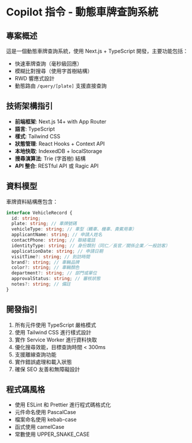 # Copilot 指令 - 動態車牌查詢系統

<!-- Use this file to provide workspace-specific custom instructions to Copilot. For more details, visit https://code.visualstudio.com/docs/copilot/copilot-customization#_use-a-githubcopilotinstructionsmd-file -->

## 專案概述
這是一個動態車牌查詢系統，使用 Next.js + TypeScript 開發，主要功能包括：
- 快速車牌查詢（毫秒級回應）
- 模糊比對搜尋（使用字首樹結構）
- RWD 響應式設計
- 動態路由 `/query/[plate]` 支援直接查詢

## 技術架構指引
- **前端框架**: Next.js 14+ with App Router
- **語言**: TypeScript
- **樣式**: Tailwind CSS
- **狀態管理**: React Hooks + Context API
- **本地快取**: IndexedDB + localStorage
- **搜尋演算法**: Trie (字首樹) 結構
- **API 整合**: RESTful API 或 Ragic API

## 資料模型
車牌資料結構應包含：
```typescript
interface VehicleRecord {
  id: string;
  plate: string; // 車牌號碼
  vehicleType: string; // 車型（轎車、機車、貴賓用車）
  applicantName: string; // 申請人姓名
  contactPhone: string; // 聯絡電話
  identityType: string; // 身份類別（同仁／長官／關係企業／一般訪客）
  applicationDate: string; // 申請日期
  visitTime?: string; // 到訪時間
  brand?: string; // 車輛品牌
  color?: string; // 車輛顏色
  department?: string; // 部門或單位
  approvalStatus: string; // 審核狀態
  notes?: string; // 備註
}
```

## 開發指引
1. 所有元件使用 TypeScript 嚴格模式
2. 使用 Tailwind CSS 進行樣式設計
3. 實作 Service Worker 進行資料快取
4. 優化搜尋效能，目標查詢時間 < 300ms
5. 支援離線查詢功能
6. 實作錯誤處理和載入狀態
7. 確保 SEO 友善和無障礙設計

## 程式碼風格
- 使用 ESLint 和 Prettier 進行程式碼格式化
- 元件命名使用 PascalCase
- 檔案命名使用 kebab-case
- 函式使用 camelCase
- 常數使用 UPPER_SNAKE_CASE

